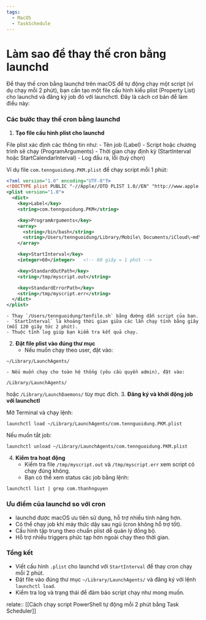 ```yaml
---
tags:
  - MacOS
  - TaskSchedule
---
```


# Làm sao để thay thế cron bằng launchd

Để thay thế cron bằng launchd trên macOS để tự động chạy một script (ví dụ chạy mỗi 2 phút), bạn cần tạo một file cấu hình kiểu plist (Property List) cho launchd và đăng ký job đó với launchctl. Đây là cách cơ bản để làm điều này:

### Các bước thay thế cron bằng launchd

1. **Tạo file cấu hình plist cho launchd**

File plist xác định các thông tin như: - Tên job (Label) - Script hoặc chương trình sẽ chạy (ProgramArguments) - Thời gian chạy định kỳ (StartInterval hoặc StartCalendarInterval) - Log đầu ra, lỗi (tuỳ chọn)

Ví dụ file `com.tennguoidung.PKM.plist` để chạy script mỗi 1 phút:

```xml
<?xml version="1.0" encoding="UTF-8"?>
<!DOCTYPE plist PUBLIC "-//Apple//DTD PLIST 1.0//EN" "http://www.apple.com/DTDs/PropertyList-1.0.dtd">
<plist version="1.0">
  <dict>
    <key>Label</key>
    <string>com.tennguoidung.PKM</string>

    <key>ProgramArguments</key>
    <array>
      <string>/bin/bash</string>
      <string>/Users/tennguoidung/Library/Mobile\ Documents/iCloud\~md\~obsidian/Documents/PKM/gitcommit</string>
    </array>

    <key>StartInterval</key>
    <integer>60</integer>   <!-- 60 giây = 1 phút -->

    <key>StandardOutPath</key>
    <string>/tmp/myscript.out</string>

    <key>StandardErrorPath</key>
    <string>/tmp/myscript.err</string>
  </dict>
</plist>
```

    - Thay `/Users/tennguoidung/tenfile.sh` bằng đường dẫn script của bạn.
    - `StartInterval` là khoảng thời gian giữa các lần chạy tính bằng giây (mỗi 120 giây tức 2 phút).
    - Thuộc tính log giúp bạn kiểm tra kết quả chạy.

2. **Đặt file plist vào đúng thư mục**
   - Nếu muốn chạy theo user, đặt vào:

```
~/Library/LaunchAgents/
```

    - Nếu muốn chạy cho toàn hệ thống (yêu cầu quyền admin), đặt vào:

```
/Library/LaunchAgents/
```

hoặc `/Library/LaunchDaemons/` tùy mục đích. 3. **Đăng ký và khởi động job với launchctl**

Mở Terminal và chạy lệnh:

```
launchctl load ~/Library/LaunchAgents/com.tennguoidung.PKM.plist
```

Nếu muốn tắt job:

```
launchctl unload ~/Library/LaunchAgents/com.tennguoidung.PKM.plist
```

4. **Kiểm tra hoạt động**
   - Kiểm tra file `/tmp/myscript.out` và `/tmp/myscript.err` xem script có chạy đúng không.
   - Bạn có thể xem status các job bằng lệnh:

```
launchctl list | grep com.thanhnguyen
```

### Ưu điểm của launchd so với cron

- launchd được macOS ưu tiên sử dụng, hỗ trợ nhiều tính năng hơn.
- Có thể chạy job khi máy thức dậy sau ngủ (cron không hỗ trợ tốt).
- Cấu hình tập trung theo chuẩn plist dễ quản lý đồng bộ.
- Hỗ trợ nhiều triggers phức tạp hơn ngoài chạy theo thời gian.

### Tổng kết

- Viết cấu hình `.plist` cho launchd với `StartInterval` để thay cron chạy mỗi 2 phút.
- Đặt file vào đúng thư mục `~/Library/LaunchAgents/` và đăng ký với lệnh `launchctl load`.
- Kiểm tra log và trạng thái để đảm bảo script chạy như mong muốn.

relate:: [[Cách chạy script PowerShell tự động mỗi 2 phút bằng Task Scheduler]]
